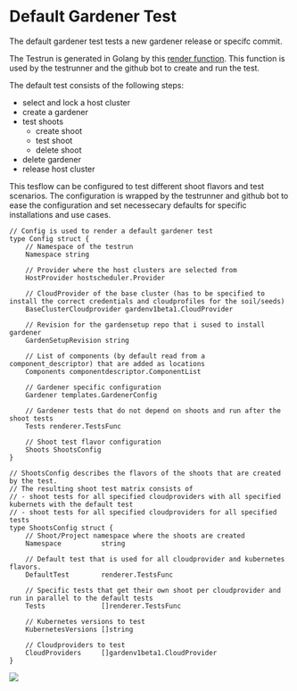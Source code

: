 # Default Gardener Test

The default gardener test tests a new gardener release or specifc commit.

The Testrun is generated in Golang by this [render function](../../pkg/testrun_renderer/default/default.go).
This function is used by the testrunner and the github bot to create and run the test.

The default test consists of the following steps:
- select and lock a host cluster
- create a gardener
- test shoots
  - create shoot
  - test shoot
  - delete shoot
- delete gardener
- release host cluster

This tesflow can be configured to test different shoot flavors and test scenarios.
The configuration is wrapped by the testrunner and github bot to ease the configuration and set necessecary defaults for specific installations and use cases.
```golang
// Config is used to render a default gardener test
type Config struct {
	// Namespace of the testrun
	Namespace string

	// Provider where the host clusters are selected from
	HostProvider hostscheduler.Provider

	// CloudProvider of the base cluster (has to be specified to install the correct credentials and cloudprofiles for the soil/seeds)
	BaseClusterCloudprovider gardenv1beta1.CloudProvider

	// Revision for the gardensetup repo that i sused to install gardener
	GardenSetupRevision string

	// List of components (by default read from a component_descriptor) that are added as locations
	Components componentdescriptor.ComponentList

	// Gardener specific configuration
	Gardener templates.GardenerConfig

	// Gardener tests that do not depend on shoots and run after the shoot tests
	Tests renderer.TestsFunc

	// Shoot test flavor configuration
	Shoots ShootsConfig
}

// ShootsConfig describes the flavors of the shoots that are created by the test.
// The resulting shoot test matrix consists of
// - shoot tests for all specified cloudproviders with all specified kubernets with the default test
// - shoot tests for all specified cloudproviders for all specified tests
type ShootsConfig struct {
	// Shoot/Project namespace where the shoots are created
	Namespace          string

	// Default test that is used for all cloudprovider and kubernetes flavors.
	DefaultTest        renderer.TestsFunc

	// Specific tests that get their own shoot per cloudprovider and run in parallel to the default tests
	Tests              []renderer.TestsFunc

	// Kubernetes versions to test
	KubernetesVersions []string

	// Cloudproviders to test
	CloudProviders     []gardenv1beta1.CloudProvider
}
```

<img src='https://g.gravizo.com/svg?
 digraph G {
    node [shape=record];
    getHost [label="lock host", fillcolor=darkolivegreen1, style=filled];
    releaseHost [label="release host", fillcolor=darkolivegreen1, style=filled];
    createGardener [label="create gardener", fillcolor=darkolivegreen1, style=filled];
    deleteGardener [label="delete gardener", fillcolor=darkolivegreen1, style=filled];
    createShoot [label="create shoot"];
    deleteShoot [label="delete shoot"];
    createHibernatedShoot [label="create shoot"];
    deleteHibernatedShoot [label="delete shoot"];
    wakeup [label="wake up"];
    hibernate1 [label="hibernate"];
    hibernate2 [label="hibernate"];
    gardenerIT [label="gardener integration tests"];
    getHost -> createGardener;
    createGardener -> createShoot -> "test" -> deleteShoot -> gardenerIT;
    createGardener -> createHibernatedShoot -> hibernate1 -> wakeup -> hibernate2 -> deleteHibernatedShoot -> gardenerIT;
    gardenerIT -> deleteGardener -> releaseHost
 }
'/>
